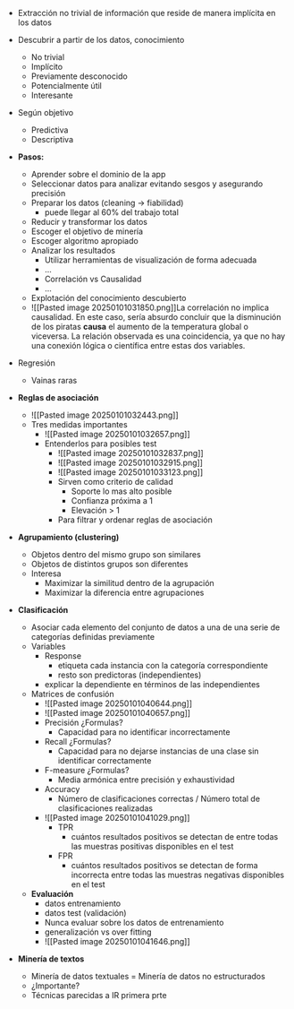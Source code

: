 * Extracción no trivial de información que reside de manera implícita en los datos
* Descubrir a partir de los datos, conocimiento
	* No trivial
	* Implícito
	* Previamente desconocido
	* Potencialmente útil
	* Interesante
* Según objetivo
	* Predictiva
	* Descriptiva
* **Pasos:**
	* Aprender sobre el dominio de la app
	* Seleccionar datos para analizar evitando sesgos y asegurando precisión
	* Preparar los datos (cleaning -> fiabilidad)
		* puede llegar al 60% del trabajo total
	* Reducir y transformar los datos
	* Escoger el objetivo de minería
	* Escoger algoritmo apropiado
	* Analizar los resultados
		* Utilizar herramientas de visualización de forma adecuada
		* ...
		* Correlación vs Causalidad
		* ...
	* Explotación del conocimiento descubierto
	* ![[Pasted image 20250101031850.png]]La correlación no implica causalidad. En este caso, sería absurdo concluir que la disminución de los piratas **causa** el aumento de la temperatura global o viceversa. La relación observada es una coincidencia, ya que no hay una conexión lógica o científica entre estas dos variables.

* Regresión
	* Vainas raras

* **Reglas de asociación**
	* ![[Pasted image 20250101032443.png]]
	* Tres medidas importantes
		* ![[Pasted image 20250101032657.png]]
		* Entenderlos para posibles test
			* ![[Pasted image 20250101032837.png]]
			* ![[Pasted image 20250101032915.png]]
			* ![[Pasted image 20250101033123.png]]
			* Sirven como criterio de calidad
				* Soporte lo mas alto posible
				* Confianza próxima a 1
				* Elevación > 1
			* Para filtrar y ordenar reglas de asociación
* **Agrupamiento (clustering)**
	* Objetos dentro del mismo grupo son similares
	* Objetos de distintos grupos son diferentes
	* Interesa
		* Maximizar la similitud dentro de la agrupación
		* Maximizar la diferencia entre agrupaciones
* **Clasificación**
	* Asociar cada elemento del conjunto de datos a una de una serie de categorías definidas previamente
	* Variables
		* Response
			* etiqueta cada instancia con la categoría correspondiente
			* resto son predictoras (independientes)
		* explicar la dependiente en términos de las independientes
	* Matrices de confusión
		* ![[Pasted image 20250101040644.png]]
		* ![[Pasted image 20250101040657.png]]
		* Precisión ¿Formulas?
			* Capacidad para no identificar incorrectamente
		* Recall ¿Formulas?
			* Capacidad para no dejarse instancias de una clase sin identificar correctamente
		* F-measure ¿Formulas?
			* Media armónica entre precisión y exhaustividad
		* Accuracy
			* Número de clasificaciones correctas / Número total de clasificaciones realizadas
		* ![[Pasted image 20250101041029.png]]
			* TPR
				* cuántos resultados positivos se detectan de entre todas las muestras positivas disponibles en el test
			* FPR
				* cuántos resultados positivos se detectan de forma incorrecta entre todas las muestras negativas disponibles en el test
	* **Evaluación**
		* datos entrenamiento
		* datos test (validación)
		* Nunca evaluar sobre los datos de entrenamiento
		* generalización vs over fitting
		* ![[Pasted image 20250101041646.png]]
* **Minería de textos**
	* Minería de datos textuales = Minería de datos no estructurados
	* ¿Importante?
	* Técnicas parecidas a IR primera prte